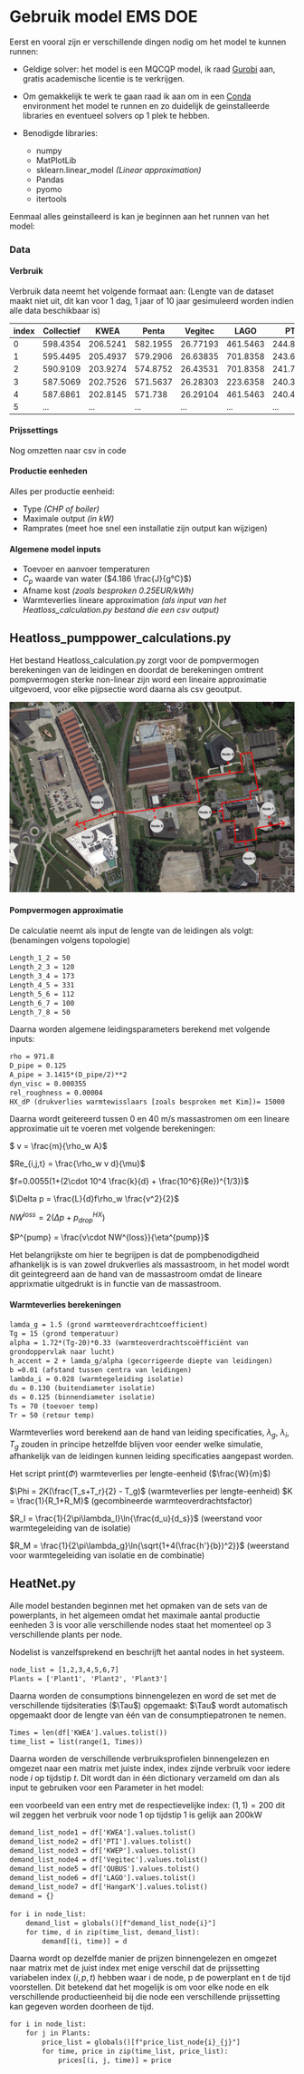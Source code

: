 # Gebruik model EMS DOE

Eerst en vooral zijn er verschillende dingen nodig om het model te kunnen runnen:

* Geldige solver: het model is een MQCQP model, ik raad [Gurobi](https://www.gurobi.com/academia/academic-program-and-licenses/) aan, gratis academische licentie is te verkrijgen.

* Om gemakkelijk te werk te gaan raad ik aan om in een [Conda](https://docs.conda.io/projects/conda/en/latest/user-guide/install/windows.html) environment het model te runnen en zo duidelijk de geinstalleerde libraries en eventueel solvers op 1 plek te hebben.

* Benodigde libraries:
    + numpy
    + MatPlotLib
    + sklearn.linear_model _(Linear approximation)_
    + Pandas
    + pyomo
    + itertools

Eenmaal alles geinstalleerd is kan je beginnen aan het runnen van het model:

### Data

#### Verbruik

Verbruik data neemt het volgende formaat aan: (Lengte van de dataset maakt niet uit, dit kan voor 1 dag, 1 jaar of 10 jaar gesimuleerd worden indien alle data beschikbaar is)

| index | Collectief | KWEA     | Penta    | Vegitec  | LAGO     | PTI      |
|-------|------------|----------|----------|----------|----------|----------|
| 0     | 598.4354   | 206.5241 | 582.1955 | 26.77193 | 461.5463 | 244.8322 |
| 1     | 595.4495   | 205.4937 | 579.2906 | 26.63835 | 701.8358 | 243.6106 |
| 2     | 590.9109   | 203.9274 | 574.8752 | 26.43531 | 701.8358 | 241.7538 |
| 3     | 587.5069   | 202.7526 | 571.5637 | 26.28303 | 223.6358 | 240.3612 |
| 4     | 587.6861   | 202.8145 | 571.738  | 26.29104 | 461.5463 | 240.4345 |
| 5     | ...        | ...      | ...      | ...      | ...      | ...      |

#### Prijssettings

Nog omzetten naar csv in code

#### Productie eenheden
Alles per productie eenheid:
* Type _(CHP of boiler)_
* Maximale output _(in kW)_
* Ramprates (meet hoe snel een installatie zijn output kan wijzigen)

#### Algemene model inputs
* Toevoer en aanvoer temperaturen
* $C_p$ waarde van water ($4.186 \frac{J}{g°C}$)
* Afname kost _(zoals besproken 0.25EUR/kWh)_
* Warmteverlies lineare approximation _(als input van het Heatloss_calculation.py bestand die een csv output)_

## Heatloss_pumppower_calculations.py

Het bestand Heatloss_calculation.py zorgt voor de pompvermogen berekeningen van de leidingen en doordat de berekeningen omtrent pompvermogen sterke non-linear zijn word een lineaire approximatie uitgevoerd, voor elke pijpsectie word daarna als csv geoutput.

![Topologie](Images/topologydhs.png)

#### Pompvermogen approximatie

De calculatie neemt als input de lengte van de leidingen als volgt: (benamingen volgens topologie)

```
Length_1_2 = 50
Length_2_3 = 120
Length_3_4 = 173
Length_4_5 = 331
Length_5_6 = 112
Length_6_7 = 100
Length_7_8 = 50
```

Daarna worden algemene leidingsparameters berekend met volgende inputs:
```
rho = 971.8
D_pipe = 0.125
A_pipe = 3.1415*(D_pipe/2)**2
dyn_visc = 0.000355
rel_roughness = 0.00004
HX_dP (drukverlies warmtewisslaars [zoals besproken met Kim])= 15000
```

Daarna wordt geitereerd tussen 0 en 40 m/s massastromen om een lineare approximatie uit te voeren met volgende berekeningen:

$
v = \frac{m}{\rho_w A}$

$Re_{i,j,t} = \frac{\rho_w v d}{\mu}$

$f=0.0055(1+(2\cdot 10^4 \frac{k}{d} + \frac{10^6}{Re})^{1/3})$

$\Delta p = \frac{L}{d}f\rho_w \frac{v^2}{2}$

$NW^{loss} = 2(\Delta p + p_{drop}^{HX})$

$P^{pump} = \frac{v\cdot  NW^{loss}}{\eta^{pump}}$

Het belangrijkste om hier te begrijpen is dat de pompbenodigdheid afhankelijk is is van zowel drukverlies als massastroom, in het model wordt dit geintegreerd aan de hand van de massastroom omdat de lineare apprixmatie uitgedrukt is in functie van de massastroom.

#### Warmteverlies berekeningen

```
lamda_g = 1.5 (grond warmteoverdrachtcoefficient)
Tg = 15 (grond temperatuur)
alpha = 1.72*(Tg-20)*0.33 (warmteoverdrachtscoëfficiënt van grondoppervlak naar lucht)
h_accent = 2 + lamda_g/alpha (gecorrigeerde diepte van leidingen)
b =0.01 (afstand tussen centra van leidingen)
lambda_i = 0.028 (warmtegeleiding isolatie)
du = 0.130 (buitendiameter isolatie)
ds = 0.125 (binnendiameter isolatie)
Ts = 70 (toevoer temp)
Tr = 50 (retour temp)
```
Warmteverlies word berekend aan de hand van leiding specificaties, $\lambda_g$, $\lambda_i$, $T_g$ zouden in principe hetzelfde blijven voor eender welke simulatie, afhankelijk van de leidingen kunnen leiding specificaties aangepast worden.

Het script print($\Phi$) warmteverlies per lengte-eenheid ($\frac{W}{m}$)

$\Phi = 2K(\frac{T_s+T_r}{2} - T_g)$ (warmteverlies per lengte-eenheid)
$K = \frac{1}{R_1+R_M}$ (gecombineerde warmteoverdrachtsfactor)

$R_I = \frac{1}{2\pi\lambda_I}\ln{\frac{d_u}{d_s}}$ (weerstand voor warmtegeleiding van de isolatie)

$R_M = \frac{1}{2\pi\lambda_g}\ln{\sqrt{1+4(\frac{h'}{b})^2}}$ (weerstand voor warmtegeleiding van isolatie en de combinatie)

## HeatNet.py

Alle model bestanden beginnen met het opmaken van de sets van de powerplants, in het algemeen omdat het maximale aantal productie eenheden 3 is voor alle verschillende nodes staat het momenteel op 3 verschillende plants per node. 

Nodelist is vanzelfsprekend en beschrijft het aantal nodes in het systeem.
```
node_list = [1,2,3,4,5,6,7]
Plants = ['Plant1', 'Plant2', 'Plant3']
```

Daarna worden de consumptions binnengelezen en word de set met de verschillende tijdsiteraties ($\Tau$) opgemaakt:
$\Tau$ wordt automatisch opgemaakt door de lengte van één van de consumptiepatronen te nemen.

```
Times = len(df['KWEA'].values.tolist())
time_list = list(range(1, Times))
```

Daarna worden de verschillende verbruiksprofielen binnengelezen en omgezet naar een matrix met juiste index, index zijnde verbruik voor iedere node $i$ op tijdstip $t$. Dit wordt dan in één dictionary verzameld om dan als input te gebruiken voor een Parameter in het model:

een voorbeeld van een entry met de respectievelijke index: $(1,1) = 200$ dit wil zeggen het verbruik voor node 1 op tijdstip 1 is gelijk aan 200kW

```
demand_list_node1 = df['KWEA'].values.tolist()
demand_list_node2 = df['PTI'].values.tolist()
demand_list_node3 = df['KWEP'].values.tolist()
demand_list_node4 = df['Vegitec'].values.tolist()
demand_list_node5 = df['QUBUS'].values.tolist()
demand_list_node6 = df['LAGO'].values.tolist()
demand_list_node7 = df['HangarK'].values.tolist()
demand = {}

for i in node_list:
    demand_list = globals()[f"demand_list_node{i}"]
    for time, d in zip(time_list, demand_list):
        demand[(i, time)] = d
```

Daarna wordt op dezelfde manier de prijzen binnengelezen en omgezet naar matrix met de juist index met enige verschil dat de prijssetting variabelen index $(i,p,t)$ hebben waar i de node, p de powerplant en t de tijd voorstellen. Dit betekend dat het mogelijk is om voor elke node en elk verschillende productieenheid bij die node een verschillende prijssetting kan gegeven worden doorheen de tijd.

```
for i in node_list:
    for j in Plants:
        price_list = globals()[f"price_list_node{i}_{j}"]
        for time, price in zip(time_list, price_list):
            prices[(i, j, time)] = price
```